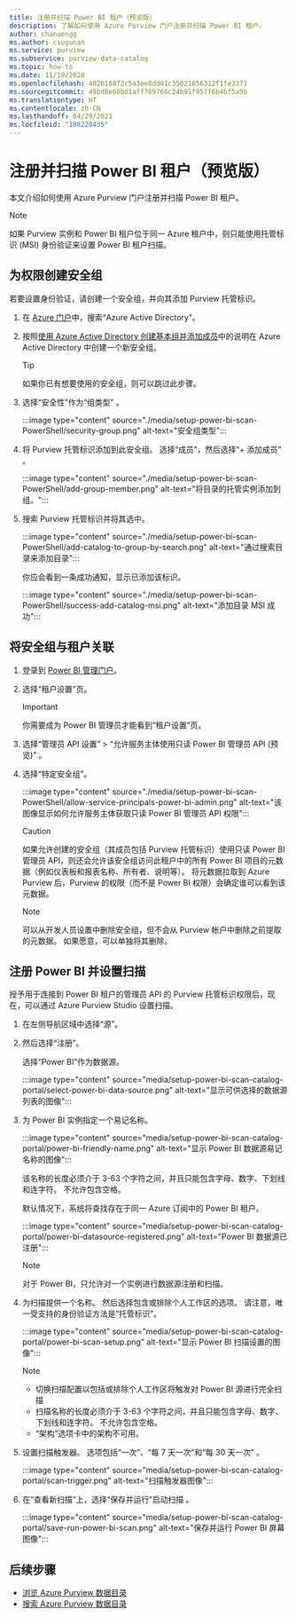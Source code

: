 ```yaml
---
title: 注册并扫描 Power BI 租户（预览版）
description: 了解如何使用 Azure Purview 门户注册并扫描 Power BI 租户。
author: chanuengg
ms.author: csugunan
ms.service: purview
ms.subservice: purview-data-catalog
ms.topic: how-to
ms.date: 11/19/2020
ms.openlocfilehash: 402618872c5a3ee8dd01c35021656312f1fe3371
ms.sourcegitcommit: 49bd8e68bd1aff789766c24b91f957f6b4bf5a9b
ms.translationtype: HT
ms.contentlocale: zh-CN
ms.lasthandoff: 04/29/2021
ms.locfileid: "108228435"
---
```

# <a name="register-and-scan-a-power-bi-tenant-preview"></a>注册并扫描 Power BI 租户（预览版）

本文介绍如何使用 Azure Purview 门户注册并扫描 Power BI 租户。

> [!Note]
> 如果 Purview 实例和 Power BI 租户位于同一 Azure 租户中，则只能使用托管标识 (MSI) 身份验证来设置 Power BI 租户扫描。 

## <a name="create-a-security-group-for-permissions"></a>为权限创建安全组

若要设置身份验证，请创建一个安全组，并向其添加 Purview 托管标识。

1. 在 [Azure 门户](https://portal.azure.com)中，搜索“Azure Active Directory”。
1. 按照[使用 Azure Active Directory 创建基本组并添加成员](../active-directory/fundamentals/active-directory-groups-create-azure-portal.md)中的说明在 Azure Active Directory 中创建一个新安全组。

    > [!Tip]
    > 如果你已有想要使用的安全组，则可以跳过此步骤。

1. 选择“安全性”作为“组类型” 。

    :::image type="content" source="./media/setup-power-bi-scan-PowerShell/security-group.png" alt-text="安全组类型":::

1. 将 Purview 托管标识添加到此安全组。 选择“成员”，然后选择“+ 添加成员” 。

    :::image type="content" source="./media/setup-power-bi-scan-PowerShell/add-group-member.png" alt-text="将目录的托管实例添加到组。":::

1. 搜索 Purview 托管标识并将其选中。

    :::image type="content" source="./media/setup-power-bi-scan-PowerShell/add-catalog-to-group-by-search.png" alt-text="通过搜索目录来添加目录":::

    你应会看到一条成功通知，显示已添加该标识。

    :::image type="content" source="./media/setup-power-bi-scan-PowerShell/success-add-catalog-msi.png" alt-text="添加目录 MSI 成功":::

## <a name="associate-the-security-group-with-the-tenant"></a>将安全组与租户关联

1. 登录到 [Power BI 管理门户](https://app.powerbi.com/admin-portal/tenantSettings)。
1. 选择“租户设置”页。

    > [!Important]
    > 你需要成为 Power BI 管理员才能看到“租户设置”页。

1. 选择“管理员 API 设置” > “允许服务主体使用只读 Power BI 管理员 API (预览)” 。
1. 选择“特定安全组”。

    :::image type="content" source="./media/setup-power-bi-scan-PowerShell/allow-service-principals-power-bi-admin.png" alt-text="该图像显示如何允许服务主体获取只读 Power BI 管理员 API 权限":::

    > [!Caution]
    > 如果允许创建的安全组（其成员包括 Purview 托管标识）使用只读 Power BI 管理员 API，则还会允许该安全组访问此租户中的所有 Power BI 项目的元数据（例如仪表板和报表名称、所有者、说明等）。 将元数据拉取到 Azure Purview 后，Purview 的权限（而不是 Power BI 权限）会确定谁可以看到该元数据。

    > [!Note]
    > 可以从开发人员设置中删除安全组，但不会从 Purview 帐户中删除之前提取的元数据。 如果愿意，可以单独将其删除。

## <a name="register-your-power-bi-and-set-up-a-scan"></a>注册 Power BI 并设置扫描

授予用于连接到 Power BI 租户的管理员 API 的 Purview 托管标识权限后，现在，可以通过 Azure Purview Studio 设置扫描。

1. 在左侧导航区域中选择“源”。

1. 然后选择“注册”。

    选择“Power BI”作为数据源。

    :::image type="content" source="media/setup-power-bi-scan-catalog-portal/select-power-bi-data-source.png" alt-text="显示可供选择的数据源列表的图像":::

3. 为 Power BI 实例指定一个易记名称。

    :::image type="content" source="media/setup-power-bi-scan-catalog-portal/power-bi-friendly-name.png" alt-text="显示 Power BI 数据源易记名称的图像":::

    该名称的长度必须介于 3-63 个字符之间，并且只能包含字母、数字、下划线和连字符。  不允许包含空格。

    默认情况下，系统将查找存在于同一 Azure 订阅中的 Power BI 租户。

    :::image type="content" source="media/setup-power-bi-scan-catalog-portal/power-bi-datasource-registered.png" alt-text="Power BI 数据源已注册":::

    > [!Note]
    > 对于 Power BI，只允许对一个实例进行数据源注册和扫描。


4. 为扫描提供一个名称。 然后选择包含或排除个人工作区的选项。 请注意，唯一受支持的身份验证方法是“托管标识”。

    :::image type="content" source="media/setup-power-bi-scan-catalog-portal/power-bi-scan-setup.png" alt-text="显示 Power BI 扫描设置的图像":::

    > [!Note]
    > * 切换扫描配置以包括或排除个人工作区将触发对 Power BI 源进行完全扫描
    > * 扫描名称的长度必须介于 3-63 个字符之间，并且只能包含字母、数字、下划线和连字符。 不允许包含空格。
    > * “架构”选项卡中的架构不可用。

5. 设置扫描触发器。 选项包括“一次”、“每 7 天一次”和“每 30 天一次”  。

    :::image type="content" source="media/setup-power-bi-scan-catalog-portal/scan-trigger.png" alt-text="扫描触发器图像":::

6. 在“查看新扫描”上，选择“保存并运行”启动扫描 。

    :::image type="content" source="media/setup-power-bi-scan-catalog-portal/save-run-power-bi-scan.png" alt-text="保存并运行 Power BI 屏幕图像":::

## <a name="next-steps"></a>后续步骤

- [浏览 Azure Purview 数据目录](how-to-browse-catalog.md)
- [搜索 Azure Purview 数据目录](how-to-search-catalog.md)
